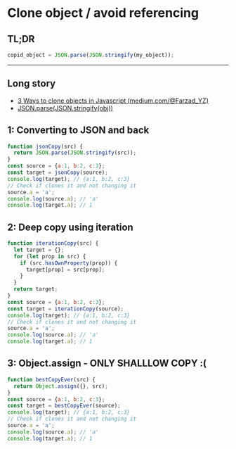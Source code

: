 # Clone object / avoid referencing

## TL;DR

```js
copid_object = JSON.parse(JSON.stringify(my_object));
```

----------------

## Long story
* [3 Ways to clone objects in Javascript (medium.com/@Farzad_YZ)](https://medium.com/@Farzad_YZ/3-ways-to-clone-objects-in-javascript-f752d148054d)
* [JSON.parse(JSON.stringify(obj)) ](https://stackoverflow.com/a/5344074)


## 1: Converting to JSON and back

```js
function jsonCopy(src) {
  return JSON.parse(JSON.stringify(src));
}
const source = {a:1, b:2, c:3};
const target = jsonCopy(source);
console.log(target); // {a:1, b:2, c:3}
// Check if clones it and not changing it
source.a = 'a';
console.log(source.a); // 'a'
console.log(target.a); // 1
```

## 2: Deep copy using iteration

```js
function iterationCopy(src) {
  let target = {};
  for (let prop in src) {
    if (src.hasOwnProperty(prop)) {
      target[prop] = src[prop];
    }
  }
  return target;
}
const source = {a:1, b:2, c:3};
const target = iterationCopy(source);
console.log(target); // {a:1, b:2, c:3}
// Check if clones it and not changing it
source.a = 'a';
console.log(source.a); // 'a'
console.log(target.a); // 1
```

## 3: Object.assign - ONLY SHALLLOW COPY :(

```js
function bestCopyEver(src) {
  return Object.assign({}, src);
}
const source = {a:1, b:2, c:3};
const target = bestCopyEver(source);
console.log(target); // {a:1, b:2, c:3}
// Check if clones it and not changing it
source.a = 'a';
console.log(source.a); // 'a'
console.log(target.a); // 1
```
